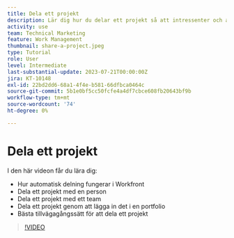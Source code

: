 ```yaml
---
title: Dela ett projekt
description: Lär dig hur du delar ett projekt så att intressenter och andra som är intresserade av projektet kan få insyn i det arbete som utförs med [!DNL  Workfront].
activity: use
team: Technical Marketing
feature: Work Management
thumbnail: share-a-project.jpeg
type: Tutorial
role: User
level: Intermediate
last-substantial-update: 2023-07-21T00:00:00Z
jira: KT-10148
exl-id: 22bd2dd6-68a1-4f4e-b581-66dfbca0464c
source-git-commit: 5b1e0bf5cc50fcfe4a4df7cbce608fb20643bf9b
workflow-type: tm+mt
source-wordcount: '74'
ht-degree: 0%

---
```


# Dela ett projekt

I den här videon får du lära dig:

* Hur automatisk delning fungerar i Workfront
* Dela ett projekt med en person
* Dela ett projekt med ett team
* Dela ett projekt genom att lägga in det i en portfolio
* Bästa tillvägagångssätt för att dela ett projekt

>[!VIDEO](https://video.tv.adobe.com/v/3418904/?quality=12&learn=on)
